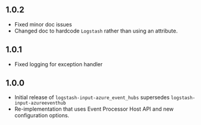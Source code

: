 ## 1.0.2
- Fixed minor doc issues
- Changed doc to hardcode `Logstash` rather than using an attribute.

## 1.0.1
 - Fixed logging for exception handler

## 1.0.0 
  - Initial release of `logstash-input-azure_event_hubs` supersedes `logstash-input-azureeventhub`
  - Re-implementation that uses Event Processor Host API and new configuration options.

